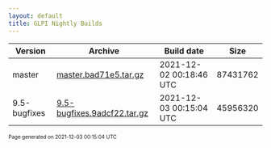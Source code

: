 ```yaml
---
layout: default
title: GLPI Nightly Builds
---
```


Version|Archive|Build date|Size
---|---|---|---
master|[master.bad71e5.tar.gz](master.bad71e5.tar.gz)|2021-12-02 00:18:46 UTC|87431762
9.5-bugfixes|[9.5-bugfixes.9adcf22.tar.gz](9.5-bugfixes.9adcf22.tar.gz)|2021-12-03 00:15:04 UTC|45956320

<font size="1">Page generated on 2021-12-03 00:15:04 UTC</font>
